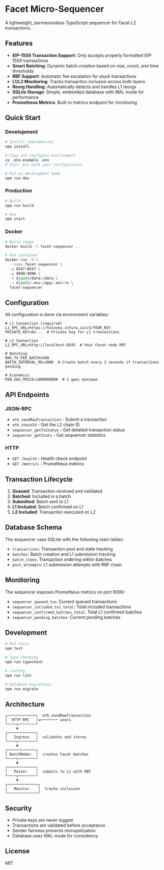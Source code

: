 # Facet Micro-Sequencer

A lightweight, permissionless TypeScript sequencer for Facet L2 transactions.

## Features

- **EIP-1559 Transaction Support**: Only accepts properly formatted EIP-1559 transactions
- **Smart Batching**: Dynamic batch creation based on size, count, and time thresholds
- **RBF Support**: Automatic fee escalation for stuck transactions
- **L1/L2 Monitoring**: Tracks transaction inclusion across both layers
- **Reorg Handling**: Automatically detects and handles L1 reorgs
- **SQLite Storage**: Simple, embedded database with WAL mode for performance
- **Prometheus Metrics**: Built-in metrics endpoint for monitoring

## Quick Start

### Development

```bash
# Install dependencies
npm install

# Copy and configure environment
cp .env.example .env
# Edit .env with your configuration

# Run in development mode
npm run dev
```

### Production

```bash
# Build
npm run build

# Run
npm start
```

### Docker

```bash
# Build image
docker build -t facet-sequencer .

# Run container
docker run -d \
  --name facet-sequencer \
  -p 8547:8547 \
  -p 9090:9090 \
  -v $(pwd)/data:/data \
  -v $(pwd)/.env:/app/.env:ro \
  facet-sequencer
```

## Configuration

All configuration is done via environment variables:

```env
# L1 Connection (required)
L1_RPC_URL=https://holesky.infura.io/v3/YOUR_KEY
PRIVATE_KEY=0x...  # Private key for L1 transactions

# L2 Connection
L2_RPC_URL=http://localhost:8545  # Your Facet node RPC

# Batching
MAX_TX_PER_BATCH=500
BATCH_INTERVAL_MS=3000  # Create batch every 3 seconds if transactions pending

# Economics
MIN_GAS_PRICE=1000000000  # 1 gwei minimum
```

## API Endpoints

### JSON-RPC

- `eth_sendRawTransaction` - Submit a transaction
- `eth_chainId` - Get the L2 chain ID
- `sequencer_getTxStatus` - Get detailed transaction status
- `sequencer_getStats` - Get sequencer statistics

### HTTP

- `GET /health` - Health check endpoint
- `GET /metrics` - Prometheus metrics

## Transaction Lifecycle

1. **Queued**: Transaction received and validated
2. **Batched**: Included in a batch
3. **Submitted**: Batch sent to L1
4. **L1 Included**: Batch confirmed on L1
5. **L2 Included**: Transaction executed on L2

## Database Schema

The sequencer uses SQLite with the following main tables:

- `transactions`: Transaction pool and state tracking
- `batches`: Batch creation and L1 submission tracking
- `batch_items`: Transaction ordering within batches
- `post_attempts`: L1 submission attempts with RBF chain

## Monitoring

The sequencer exposes Prometheus metrics on port 9090:

- `sequencer_queued_txs`: Current queued transactions
- `sequencer_included_txs_total`: Total included transactions
- `sequencer_confirmed_batches_total`: Total L1 confirmed batches
- `sequencer_pending_batches`: Current pending batches

## Development

```bash
# Run tests
npm test

# Type checking
npm run typecheck

# Linting
npm run lint

# Database migrations
npm run migrate
```

## Architecture

```
┌─────────────┐  eth_sendRawTransaction
│  HTTP RPC   │◄──────── users
└────┬────────┘
     ▼
┌─────────────┐  
│   Ingress   │  validates and stores
└────┬────────┘
     ▼
┌─────────────┐  
│ BatchMaker  │  creates Facet batches
└────┬────────┘
     ▼
┌─────────────┐  
│   Poster    │  submits to L1 with RBF
└────┬────────┘
     ▼
┌──────────────┐
│   Monitor    │  tracks inclusion
└──────────────┘
```

## Security

- Private keys are never logged
- Transactions are validated before acceptance
- Sender fairness prevents monopolization
- Database uses WAL mode for consistency

## License

MIT